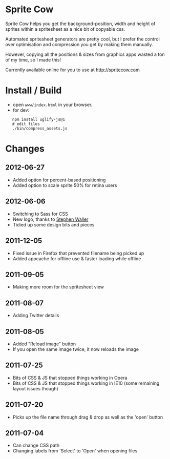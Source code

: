 Sprite Cow
==========

Sprite Cow helps you get the background-position, width and height of sprites within a spritesheet as a nice bit of copyable css.

Automated spritesheet generators are pretty cool, but I prefer the control over optimisation and compression you get by making them manually.

However, copying all the positions & sizes from graphics apps wasted a ton of my time, so I made this!

Currently available online for you to use at http://spritecow.com


Install / Build
=================

* open `www/index.html` in your browser.
* for dev:

```
   npm install uglify-js@1
   # edit files
   ./bin/compress_assets.js
```


Changes
=======

2012-06-27
----------

* Added option for percent-based positioning
* Added option to scale sprite 50% for retina users

2012-06-06
----------

* Switching to Sass for CSS
* New logo, thanks to [Stephen Waller](https://twitter.com/bruised_blood)
* Tidied up some design bits and pieces

2011-12-05
----------

* Fixed issue in Firefox that prevented filename being picked up
* Added appcache for offline use & faster loading while offline

2011-09-05
----------

* Making more room for the spritesheet view

2011-08-07
----------

* Adding Twitter details

2011-08-05
----------

* Added "Reload image" button
* If you open the same image twice, it now reloads the image

2011-07-25
----------

* Bits of CSS & JS that stopped things working in Opera
* Bits of CSS & JS that stopped things working in IE10 (some remaining layout issues though)

2011-07-20
----------

* Picks up the file name through drag & drop as well as the 'open' button

2011-07-04
----------

* Can change CSS path
* Changing labels from 'Select' to 'Open' when opening files
